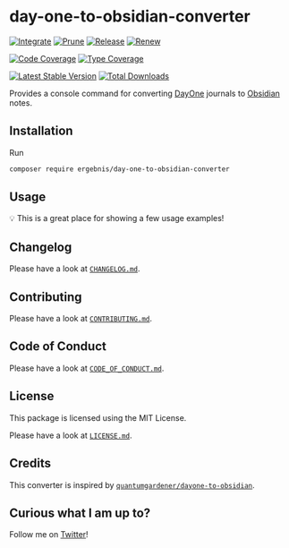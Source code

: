 # day-one-to-obsidian-converter

[![Integrate](https://github.com/ergebnis/day-one-to-obsidian-converter/workflows/Integrate/badge.svg)](https://github.com/ergebnis/day-one-to-obsidian-converter/actions)
[![Prune](https://github.com/ergebnis/day-one-to-obsidian-converter/workflows/Prune/badge.svg)](https://github.com/ergebnis/day-one-to-obsidian-converter/actions)
[![Release](https://github.com/ergebnis/day-one-to-obsidian-converter/workflows/Release/badge.svg)](https://github.com/ergebnis/day-one-to-obsidian-converter/actions)
[![Renew](https://github.com/ergebnis/day-one-to-obsidian-converter/workflows/Renew/badge.svg)](https://github.com/ergebnis/day-one-to-obsidian-converter/actions)

[![Code Coverage](https://codecov.io/gh/ergebnis/day-one-to-obsidian-converter/branch/main/graph/badge.svg)](https://codecov.io/gh/ergebnis/day-one-to-obsidian-converter)
[![Type Coverage](https://shepherd.dev/github/ergebnis/day-one-to-obsidian-converter/coverage.svg)](https://shepherd.dev/github/ergebnis/day-one-to-obsidian-converter)

[![Latest Stable Version](https://poser.pugx.org/ergebnis/day-one-to-obsidian-converter/v/stable)](https://packagist.org/packages/ergebnis/day-one-to-obsidian-converter)
[![Total Downloads](https://poser.pugx.org/ergebnis/day-one-to-obsidian-converter/downloads)](https://packagist.org/packages/ergebnis/day-one-to-obsidian-converter)

Provides a console command for converting [DayOne](https://dayoneapp.com) journals to [Obsidian](https://obsidian.md) notes.

## Installation

Run

```sh
composer require ergebnis/day-one-to-obsidian-converter
```

## Usage

:bulb: This is a great place for showing a few usage examples!

## Changelog

Please have a look at [`CHANGELOG.md`](CHANGELOG.md).

## Contributing

Please have a look at [`CONTRIBUTING.md`](.github/CONTRIBUTING.md).

## Code of Conduct

Please have a look at [`CODE_OF_CONDUCT.md`](https://github.com/ergebnis/.github/blob/main/CODE_OF_CONDUCT.md).

## License

This package is licensed using the MIT License.

Please have a look at [`LICENSE.md`](LICENSE.md).

## Credits

This converter is inspired by [`quantumgardener/dayone-to-obsidian`](https://github.com/quantumgardener/dayone-to-obsidian).

## Curious what I am up to?

Follow me on [Twitter](https://twitter.com/localheinz)!
